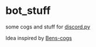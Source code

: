 # bot_stuff

some cogs and stuff for [discord.py](https://github.com/Rapptz/discord.py)

Idea inspired by [Bens-cogs](https://github.com/bmintz/cogs)
